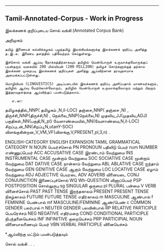 ---------------------------------------------------------------
Tamil-Annotated-Corpus - Work in Progress
---------------------------------------------------------------
இலக்கணக் குறிப்புடைய சொல் வங்கி (Annotated Corpus Bank)

அறிமுகம்

    தமிழ் இணையக் கல்விக்கழகம் பழந்தமிழ் இலக்கியங்களுக்கு இலக்கணக் குறிப்பு அளித்து த.இ.க. இணைய தளத்தில் பதிவேற்றம் செய்துள்ளது.

    இச்சொல் வங்கி ஆய்வு நோக்கத்திற்காகவும் தமிழில் மென்பொருள் உருவாக்குவோருக்குப் பயன்தரும் வகையில் 200 மில்லியன் (200 MILLION) தமிழச் சொற்களுக்குத் தற்கால இலக்கண முறைபடி இலக்கணக் குறிப்புகள் அளித்து ஆய்விற்கான தரவுதளமாக அமைக்கப்பட்டுள்ளது.

    மொழியியல் (LINGUISTICS) அடிப்படையில் இலக்கணக் குறிப்பு அளிப்பதால் மாணவர்களும், தமிழில் ஆய்வு மேற்கொள்வோரும், தமிழில் மென்பொருள் உருவாக்குவோரும் மற்றும் பிறரும் இத்தரவுதளத்தை ஆய்விற்குப் பயன்படுத்தலாம்.

       எ.கா:
தமிழகத்தில்_NNP( தமிழகம் ,N,il-LOC) தஞ்சை_NNP( தஞ்சை ,N) , திருச்சி_NNP(திருச்சி,N) , நெல்லை_NNP(நெல்லை,N) முதலிய_JJ(முதலிய,ADJ) பகுதிகள்_NN(பகுதி,N,,pl) வேளாண்மையில்_NN(வேளாண்மை,N,il-LOC) சிறப்புடன்_NN(சிறப்பு,N,utanY-SOC) விளங்குகின்றன_V_VM_VF(விளங்கு,V,PRESENT,pl,3,n) .

ENGLISH-CATEGORY 	ENGLISH EXPANSION 	TAMIL GRAMMATICAL CATEGORY
N 	NOUN 	பெயர்ச்சொல்
PN 	PRONOUN 	பதிலிடு பெயர்
num 	NUMBER 	எண்ணுப்பெயர்
ACC 	ACCUSATIVE CASE 	இரண்டாம் வேற்றுமை
INS 	INSTRUMENTAL CASE 	மூன்றாம் வேற்றுமை
SOC 	SOCIATIVE CASE 	மூன்றாம் வேற்றுமை
DAT 	DATIVE CASE 	நான்காம் வேற்றுமை
ABL 	ABLATIVE CASE 	ஐந்தாம் வேற்றுமை
GEN 	GENITIVE CASE 	ஆறாம் வேற்றுமை
LOC 	LOCATIVE CASE 	ஏழாம் வேற்றுமை
ADJ 	ADJECTIVE 	பெயரடை
ADV 	ADVERB 	வினையடை
CONJ 	CONJUNCTION 	இணைப்புச்சொல்
WQ 	Wh-QUESTION 	வினாப்பெயர்
PSP 	POSTPOSITION 	சொல்லுருபு
sg 	SINGULAR 	ஒருமை
pl 	PLURAL 	பன்மை
V 	VERB 	வினைச்சொல்
PAST 	PAST TENSE 	இறந்தகாலம்
PRESENT 	PRESENT TENSE 	நிகழ்காலம்
FUTURE 	FUTURE TENSE 	எதிர்காலம்
m 	MASCULINE 	ஆண்பால்
f 	FEMININE 	பெண்பால்
mf 	MASCULINE/FEMININE 	ஆண்/பெண்
c 	COMMON GENDER 	பலர்பால்
n 	NEUTER GENDER 	பலவின்பால்
RP 	RELATIVE PARTICIPLE 	பெயரெச்சம்
NEG 	NEGATIVE 	எதிர்மறை
COND 	CONDITIONAL PARTICIPLE 	நிபந்தனையெச்சம்
INF 	INFINITIVE 	குறையெச்சம்
PRP 	PARTICIPIAL NOUN 	வினையாலணையும் பெயர்
VBN 	VERBAL PARTICIPLE 	வினையெச்சம்

*ஆய்விற்கு மட்டும் பயன்படுத்தவும்

சொல் வங்கி . . .

